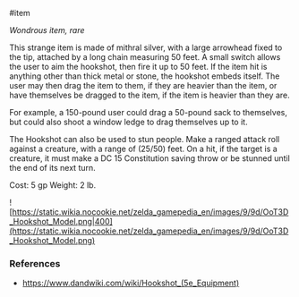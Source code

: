  #item 

*Wondrous item, rare*

This strange item is made of mithral silver, with a large arrowhead fixed to the tip, attached by a long chain measuring 50 feet. A small switch allows the user to aim the hookshot, then fire it up to 50 feet. If the item hit is anything other than thick metal or stone, the hookshot embeds itself. The user may then drag the item to them, if they are heavier than the item, or have themselves be dragged to the item, if the item is heavier than they are.

For example, a 150-pound user could drag a 50-pound sack to themselves, but could also shoot a window ledge to drag themselves up to it.

The Hookshot can also be used to stun people. Make a ranged attack roll against a creature, with a range of (25/50) feet. On a hit, if the target is a creature, it must make a DC 15 Constitution saving throw or be stunned until the end of its next turn.

Cost: 5 gp
Weight: 2 lb.

![https://static.wikia.nocookie.net/zelda_gamepedia_en/images/9/9d/OoT3D_Hookshot_Model.png|400](https://static.wikia.nocookie.net/zelda_gamepedia_en/images/9/9d/OoT3D_Hookshot_Model.png)

### References

* https://www.dandwiki.com/wiki/Hookshot_(5e_Equipment)

